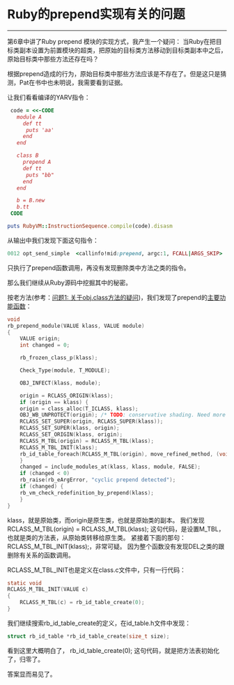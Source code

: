 # Ruby的prepend实现有关的问题


---

第6章中讲了Ruby prepend 模块的实现方式，我产生一个疑问： 当Ruby在把目标类副本设置为前置模块的超类，把原始的目标类方法移动到目标类副本中之后，原始目标类中那些方法还存在吗？


根据prepend造成的行为，原始目标类中那些方法应该是不存在了。但是这只是猜测，Pat在书中也未明说，我需要看到证据。

让我们看看编译的YARV指令：


```ruby
 code = <<-CODE
   module A
     def tt
      puts 'aa'
     end
   end

   class B
     prepend A
     def tt
      puts "bb"
     end
   end

   b = B.new
   b.tt
 CODE

puts RubyVM::InstructionSequence.compile(code).disasm

```

从输出中我们发现下面这句指令：

```ruby
0012 opt_send_simple  <callinfo!mid:prepend, argc:1, FCALL|ARGS_SKIP>
```

只执行了prepend函数调用，再没有发现删除类中方法之类的指令。

那么我们继续从Ruby源码中挖掘其中的秘密。

按老方法(参考：[问题1: 关于obj.class方法的疑问](C5/about_obj_class.md))，我们发现了prepend的[主要功能函数](https://github.com/ruby/ruby/blob/2e2bd1c26b21ab3298b32f881bccebc14c7cac3d/class.c#L935)： 

```c
void
rb_prepend_module(VALUE klass, VALUE module)
{
    VALUE origin;
    int changed = 0;

    rb_frozen_class_p(klass);

    Check_Type(module, T_MODULE);

    OBJ_INFECT(klass, module);

    origin = RCLASS_ORIGIN(klass);
    if (origin == klass) {
    origin = class_alloc(T_ICLASS, klass);
    OBJ_WB_UNPROTECT(origin); /* TODO: conservative shading. Need more survey. */
    RCLASS_SET_SUPER(origin, RCLASS_SUPER(klass));
    RCLASS_SET_SUPER(klass, origin);
    RCLASS_SET_ORIGIN(klass, origin);
    RCLASS_M_TBL(origin) = RCLASS_M_TBL(klass);
    RCLASS_M_TBL_INIT(klass);
    rb_id_table_foreach(RCLASS_M_TBL(origin), move_refined_method, (void *)RCLASS_M_TBL(klass));
    }
    changed = include_modules_at(klass, klass, module, FALSE);
    if (changed < 0)
    rb_raise(rb_eArgError, "cyclic prepend detected");
    if (changed) {
    rb_vm_check_redefinition_by_prepend(klass);
    }
}
```

klass，就是原始类，而origin是原生类，也就是原始类的副本。 我们发现    RCLASS_M_TBL(origin) = RCLASS_M_TBL(klass); 这句代码，是设置M_TBL，也就是类的方法表，从原始类转移给原生类。 紧接着下面的那句：     RCLASS_M_TBL_INIT(klass);，非常可疑。 因为整个函数没有发现DEL之类的跟删除有关系的函数调用。

RCLASS_M_TBL_INIT也是定义在class.c文件中，只有一行代码：

```c
static void
RCLASS_M_TBL_INIT(VALUE c)
{
    RCLASS_M_TBL(c) = rb_id_table_create(0);
}
```

我们继续搜索rb_id_table_create的定义，在id_table.h文件中发现：

```c
struct rb_id_table *rb_id_table_create(size_t size);
```

看到这里大概明白了， rb_id_table_create(0); 这句代码，就是把方法表初始化了，归零了。


答案显而易见了。
